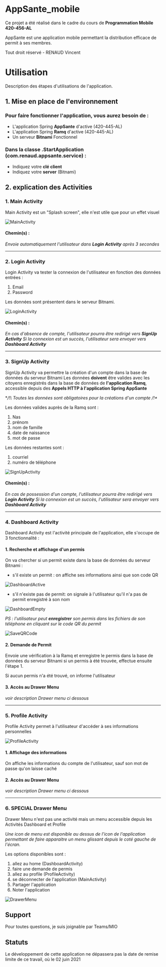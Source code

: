 # AppSante_mobile

Ce projet a été réalisé dans le cadre du cours de **Programmation Mobile 420-456-AL**

AppSante est une application mobile permettant la distribution efficace de permit à ses membres.

Tout droit réservé - RENAUD Vincent

# Utilisation 

Description des étapes d'utilisations de l'application.

## 1. Mise en place de l'environnement

### Pour faire fonctionner l'application, vous aurez besoin de :
* L'application Spring **AppSante** d'active (420-445-AL)
* L'application Spring **Ramq** d'active (420-445-AL)
* Un serveur **Bitnami** Fonctionnel
			
### Dans la classe .StartApplication (com.renaud.appsante.service) :
* Indiquez votre **clé client** 
* Indiquez votre **server** (Bitnami)

## 2.  explication des Activities

### 1. Main Activity
Main Activity est un "Splash screen",  elle n'est utile que pour un effet visuel

![MainActivity](https://github.com/Vincent-Pisano/AppSante_mobile/blob/master/screenshot/main.PNG?raw=true)

#### Chemin(s) :

*Envoie automatiquement l'utilisateur dans **Login Activity** après 3 secondes*

---
### 2. Login Activity
Login Activity va tester la connexion de l'utilisateur en fonction des données entrées :
1. Email
2. Password

Les données sont présentent dans le serveur Bitnami.

![LoginActivity](https://github.com/Vincent-Pisano/AppSante_mobile/blob/master/screenshot/login.PNG?raw=true)


#### Chemin(s) :

*En cas d'absence de compte, l'utilisateur pourra être redirigé vers **SignUp Activity***
*Si la connexion est un succès, l'utilisateur sera envoyer vers **Dashboard Activity***

---
### 3. SignUp Activity

SignUp Activity va permettre la création d'un compte dans la base de données du serveur Bitnami
Les données **doivent** être valides avec les citoyens enregistrés dans la base de données de **l'application Ramq**, accessible depuis des **Appels HTTP à l'application Spring AppSante**

**/!\ Toutes les données sont obligatoires pour la créations d'un compte /!\**

Les données valides auprès de la Ramq sont :
1. Nas
2. prénom
3. nom de famille
4. date de naissance
5. mot de passe

Les données restantes sont :

1. courriel
2. numéro de téléphone

![SignUpActivity](https://github.com/Vincent-Pisano/AppSante_mobile/blob/master/screenshot/signup.PNG?raw=true)

#### Chemin(s) :

*En cas de possession d'un compte, l'utilisateur pourra être redirigé vers **Login Activity***
*Si la connexion est un succès, l'utilisateur sera envoyer vers **Dashboard Activity***

---

### 4. Dashboard Activity
Dashboard Activity est l'activité principale de l'application, elle s'occupe de 3 fonctionnalité :

#### 1. Recherche et affichage d'un permis
On va chercher si un permit existe dans la base de données du serveur Bitnami :
- s'il existe un permit : on affiche ses informations ainsi que son code QR

![DashboardActive](https://github.com/Vincent-Pisano/AppSante_mobile/blob/master/screenshot/dashboard_active.PNG?=true)

- s'il n'existe pas de permit: on signale à l'utilisateur qu'il n'a pas de permit enregistré à son nom 

![DashboardEmpty](https://github.com/Vincent-Pisano/AppSante_mobile/blob/master/screenshot/dashboard_empty.PNG?=true)

 *PS : l'utilisateur peut **enregistrer** son permis dans les fichiers de son téléphone en cliquant sur le code QR du permit* 
 
![SaveQRCode](https://github.com/Vincent-Pisano/AppSante_mobile/blob/master/screenshot/save_qr_code.PNG?=true)

#### 2. Demande de Permit
Envoie une vérification à la Ramq et enregistre le permis dans la base de données du serveur Bitnami si un permis à été trouvée, effectue ensuite l'étape 1.

Si aucun permis n'a été trouvé, on informe l'utilisateur
#### 3. Accès au Drawer Menu
*voir description Drawer menu ci dessous*

---
### 5. Profile Activity
Profile Activity permet à l'utilisateur d'accéder à ses informations personnelles

![ProfileActivity](https://github.com/Vincent-Pisano/AppSante_mobile/blob/master/screenshot/profile.PNG?raw=true)

#### 1. Affichage des informations
On affiche les informations du compte de l'utilisateur, sauf son mot de passe qu'on laisse caché

#### 2. Accès au Drawer Menu
*voir description Drawer menu ci dessous*

---
### 6. SPECIAL Drawer Menu
Drawer Menu n'est pas une activité mais un menu accessible depuis les Activités Dashboard et Profile

*Une icon de menu est disponible au dessus de l'icon de l'application permettant de faire apparaitre un menu glissant depuis le coté gauche de l'écran.*

Les options disponibles sont :
1. allez au home (DashboardActivity)
2. faire une demande de permis
3. allez au profile (ProfileActivity)
4. se déconnecter de l'application (MainActivity)
5. Partager l'application
6. Noter l'application

![DrawerMenu](https://github.com/Vincent-Pisano/AppSante_mobile/blob/master/screenshot/drawer_menu.PNG?raw=true)

## Support

Pour toutes questions, je suis joignable par Teams/MIO

## Statuts 

Le développement de cette application ne dépassera pas la date de remise limite de ce travail, où le 02 juin 2021
